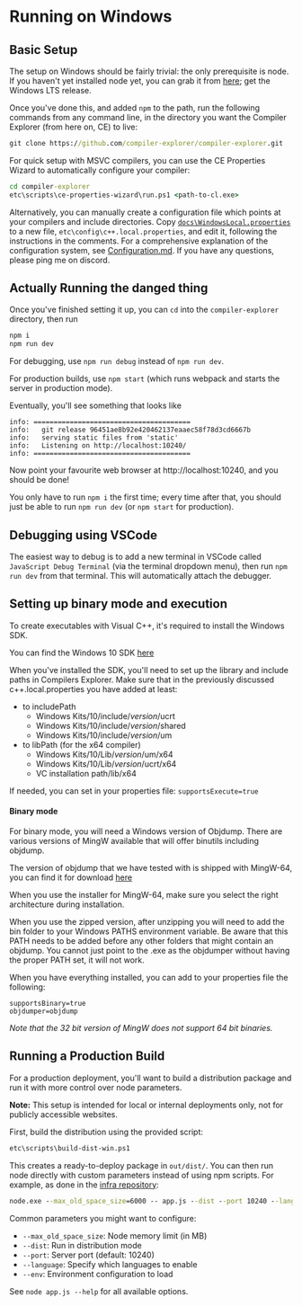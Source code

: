 # Running on Windows

## Basic Setup

The setup on Windows should be fairly trivial: the only prerequisite is node. If you haven't yet installed node yet, you
can grab it from [here](https://nodejs.org/en/); get the Windows LTS release.

Once you've done this, and added `npm` to the path, run the following commands from any command line, in the directory
you want the Compiler Explorer (from here on, CE) to live:

```bat
git clone https://github.com/compiler-explorer/compiler-explorer.git
```

For quick setup with MSVC compilers, you can use the CE Properties Wizard to automatically configure your compiler:

```bat
cd compiler-explorer
etc\scripts\ce-properties-wizard\run.ps1 <path-to-cl.exe>
```

Alternatively, you can manually create a configuration file which points at your compilers and include directories. Copy
[`docs\WindowsLocal.properties`](https://github.com/compiler-explorer/compiler-explorer/blob/main/docs/WindowsLocal.properties)
to a new file, `etc\config\c++.local.properties`, and edit it, following the instructions in the comments. For a comprehensive explanation of the configuration system, see [Configuration.md](Configuration.md). If you have
any questions, please ping me on discord.

## Actually Running the danged thing

Once you've finished setting it up, you can `cd` into the `compiler-explorer` directory, then run

```bat
npm i
npm run dev
```

For debugging, use `npm run debug` instead of `npm run dev`.

For production builds, use `npm start` (which runs webpack and starts the server in production mode).

Eventually, you'll see something that looks like

```
info: =======================================
info:   git release 96451ae8b92e420462137eaaec58f78d3cd6667b
info:   serving static files from 'static'
info:   Listening on http://localhost:10240/
info: =======================================
```

Now point your favourite web browser at http://localhost:10240, and you should be done!

You only have to run `npm i` the first time; every time after that, you should just be able to run `npm run dev` (or `npm start` for production).

## Debugging using VSCode

The easiest way to debug is to add a new terminal in VSCode called `JavaScript Debug Terminal` (via the terminal dropdown menu), then run `npm run dev` from that terminal. This will automatically attach the debugger.

## Setting up binary mode and execution

To create executables with Visual C++, it's required to install the Windows SDK.

You can find the Windows 10 SDK [here](https://developer.microsoft.com/en-US/windows/downloads/windows-10-sdk)

When you've installed the SDK, you'll need to set up the library and include paths in Compilers Explorer. Make sure that
in the previously discussed c++.local.properties you have added at least:

- to includePath
  - Windows Kits/10/include/_version_/ucrt
  - Windows Kits/10/include/_version_/shared
  - Windows Kits/10/include/_version_/um
- to libPath (for the x64 compiler)
  - Windows Kits/10/Lib/_version_/um/x64
  - Windows Kits/10/Lib/_version_/ucrt/x64
  - VC installation path/lib/x64

If needed, you can set in your properties file: `supportsExecute=true`

#### Binary mode

For binary mode, you will need a Windows version of Objdump. There are various versions of MingW available that will
offer binutils including objdump.

The version of objdump that we have tested with is shipped with MingW-64, you can find it for download
[here](https://sourceforge.net/projects/mingw-w64/)

When you use the installer for MingW-64, make sure you select the right architecture during installation.

When you use the zipped version, after unzipping you will need to add the bin folder to your Windows PATHS environment
variable. Be aware that this PATH needs to be added before any other folders that might contain an objdump. You cannot
just point to the .exe as the objdumper without having the proper PATH set, it will not work.

When you have everything installed, you can add to your properties file the following:

```
supportsBinary=true
objdumper=objdump
```

_Note that the 32 bit version of MingW does not support 64 bit binaries._

## Running a Production Build

For a production deployment, you'll want to build a distribution package and run it with more control over node parameters.

**Note:** This setup is intended for local or internal deployments only, not for publicly accessible websites.

First, build the distribution using the provided script:

```bat
etc\scripts\build-dist-win.ps1
```

This creates a ready-to-deploy package in `out/dist/`. You can then run node directly with custom parameters instead of using npm scripts. For example, as done in the [infra repository](https://github.com/compiler-explorer/infra/blob/main/init/run.ps1):

```bat
node.exe --max_old_space_size=6000 -- app.js --dist --port 10240 --language c++
```

Common parameters you might want to configure:
- `--max_old_space_size`: Node memory limit (in MB)
- `--dist`: Run in distribution mode
- `--port`: Server port (default: 10240)
- `--language`: Specify which languages to enable
- `--env`: Environment configuration to load

See `node app.js --help` for all available options.
